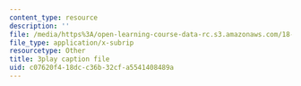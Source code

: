 ```yaml
---
content_type: resource
description: ''
file: /media/https%3A/open-learning-course-data-rc.s3.amazonaws.com/18-06sc-linear-algebra-fall-2011/c07620f418dcc36b32cfa5541408489a_8o5Cmfpeo6g.srt
file_type: application/x-subrip
resourcetype: Other
title: 3play caption file
uid: c07620f4-18dc-c36b-32cf-a5541408489a
---
```

